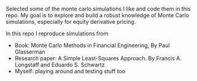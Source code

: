 Selected some of the monte carlo simulations I like and code them in this repo. My goal is to explore and build a robust knowledge of Monte Carlo simulations, especially for equity derivative pricing.

In this repo I reproduce simulations from
- Book: Monte Carlo Methods in Financial Engineering, By Paul Glasserman
- Research paper: A Simple Least-Squares Approach. By Francis A. Longstaff and Eduardo S. Schwartz
- Myself: playing around and testing stuff too
